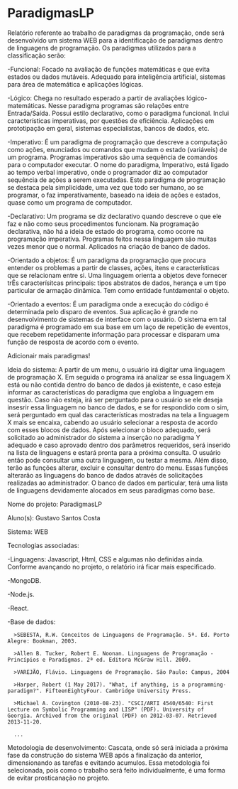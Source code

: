 # ParadigmasLP

Relatório referente ao trabalho de paradigmas da programação, onde será desenvolvido um sistema WEB para a identificação de paradigmas dentro de linguagens de programação. Os paradigmas utilizados para a classificação serão:

-Funcional: Focado na avaliação de funções matemáticas e que evita estados ou dados mutáveis. Adequado para inteligência artificial, sistemas para área de matemática e aplicações lógicas.

-Lógico: Chega no resultado esperado a partir de avaliações lógico-matemáticas. Nesse paradigma programas são relações entre Entrada/Saída. Possui estilo declarativo, como o paradigma funcional. Inclui características imperativas, por questões de eficiência. Aplicações em prototipação em geral, sistemas especialistas, bancos de dados, etc.

-Imperativo: É um paradigma de programação que descreve a computação como ações, enunciados ou comandos que mudam o estado (variáveis) de um programa. Programas imperativos são uma sequência de comandos para o computador executar. O nome do paradigma, Imperativo, está ligado ao tempo verbal imperativo, onde o programador diz ao computador sequência de ações a serem executadas. Este paradigma de programação se destaca pela simplicidade, uma vez que todo ser humano, ao se programar, o faz imperativamente, baseado na ideia de ações e estados, quase como um programa de computador.

-Declarativo: Um programa se diz declarativo quando descreve o que ele faz e não como seus procedimentos funcionam. Na programação declarativa, não há a ideia de estado do programa, como ocorre na programação imperativa. Programas feitos nessa linguagem são muitas vezes menor que o normal. Aplicados na criação de banco de dados.

-Orientado a objetos: É um paradigma da programação que procura entender os problemas a partir de classes, ações, itens e características que se relacionam entre si. Uma linguagem orienta a objetos deve fornecer trÊs caracterísitcas principais: tipos abstratos de dados, herança e um tipo particular de armação dinâmica. Tem como entidade funtdamental o objeto.

-Orientado a eventos: É um paradigma onde a execução do código é determinada pelo disparo de eventos. Sua aplicação é grande no desenvolvimento de sistemas de interface com o usuário. O sistema em tal paradigma é programado em sua base em um laço de repetição de eventos, que recebem repetidamente informação para processar e disparam uma função de resposta de acordo com o evento.

Adicionair mais paradigmas!

Ideia do sistema: A partir de um menu, o usuário irá digitar uma linguagem de programação X. Em seguida o programa irá analizar se essa linguagem X está ou não contida dentro do banco de dados já existente, e caso esteja informar as características do paradigma que engloba a linguagem em questão. Caso não esteja, irá ser perguntado para o usuário se ele deseja insesrir essa linguagem no banco de dados, e se for respondido com o sim, será perguntado em qual das características mostradas na tela a linguagem X mais se encaixa, cabendo ao usuário selecionar a resposta de acordo com esses blocos de dados. Após selecionar o bloco adequado, será solicitado ao administrador do sistema a inserção no paradigma Y adequado e caso aprovado dentro dos parâmetros requeridos, será inserido na lista de linguagens e estará pronta para a próxima consulta. O usuário então pode consultar uma outra linguagem, ou testar a mesma. Além disso, terão as funções alterar, excluir e consultar dentro do menu. Essas funções alterarão as linguagens do banco de dados através de solicitações realizadas ao administrador. O banco de dados em particular, terá uma lista de linguagens devidamente alocados em seus paradigmas como base.


Nome do projeto: ParadigmasLP

Aluno(s): Gustavo Santos Costa

Sistema: WEB

Tecnologias associadas:

-Linguagens: Javascript, Html, CSS e algumas não definidas ainda. Conforme avançando no projeto, o relatório irá ficar mais especificado.

-MongoDB.

-Node.js.

-React.

-Base de dados: 

      >SEBESTA, R.W. Conceitos de Linguagens de Programação. 5ª. Ed. Porto Alegre: Bookman, 2003.

      >Allen B. Tucker, Robert E. Noonan. Linguagens de Programação - Princípios e Paradigmas. 2ª ed. Editora McGraw Hill. 2009.

      >VAREJÃO, Flávio. Linguagens de Programação. São Paulo: Campus, 2004
      
      >Harper, Robert (1 May 2017). "What, if anything, is a programming-paradigm?". FifteenEightyFour. Cambridge University Press.
      
      >Michael A. Covington (2010-08-23). "CSCI/ARTI 4540/6540: First Lecture on Symbolic Programming and LISP" (PDF). University of Georgia. Archived from the original (PDF) on 2012-03-07. Retrieved 2013-11-20.
      
      ...
      
Metodologia de desenvolvimento: Cascata, onde só será iniciada a próxima fase da construção do sistema WEB após a finalização da anterior, dimensionando as tarefas e evitando acumulos. 
Essa metodologia foi selecionada, pois como o trabalho será feito individualmente, é uma forma de evitar prosticanação no projeto. 
                
